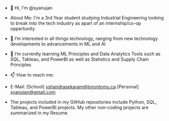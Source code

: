 - 👋 Hi, I’m @syanujan
- About Me: I'm a 3rd Year student studying Industrial Engineering looking to break into the tech industry as apart of an internship/co-op oppertunity
- 👀 I’m interested in all things technology, ranging from new technology developments to advancements in ML and AI
- 🌱 I’m currently learning ML Principles and Data Analytics Tools such as SQL, Tableau, and PowerBI as well as Statistics and Supply Chain Principles
- 📫 How to reach me:
- E-Mail: [School] yshandrasekaram@torontomu.ca [Personal] syanujan@gmail.com

- The projects included in my GitHub repositories include Python, SQL, Tableau, and PowerBI projects. My other non-coding projects are summarized in my Resume.
  
